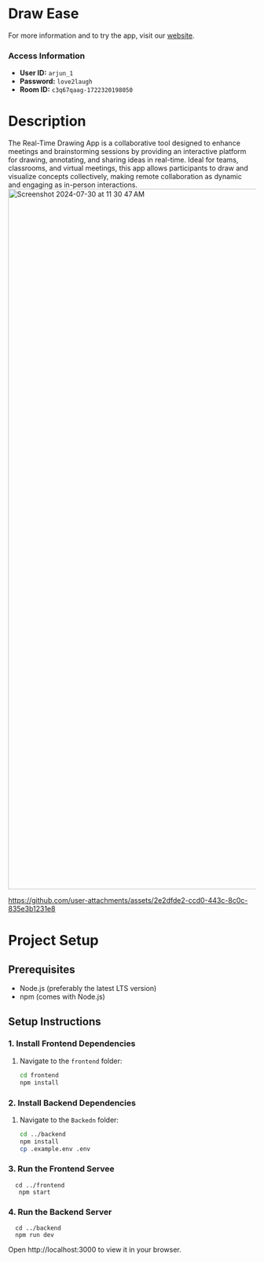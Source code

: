 # Draw Ease   
For more information and to try the app, visit our [website](https://real-time-drawing-git-main-arjuns-projects-8ab9bf63.vercel.app/).

### Access Information

- **User ID:** `arjun_1`
- **Password:** `love2laugh`
- **Room ID:** `c3q67qaag-1722320198050`

# Description                              
The Real-Time Drawing App is a collaborative tool designed to enhance meetings 
and brainstorming sessions by providing an interactive platform for drawing, annotating,
and sharing ideas in real-time. Ideal for teams, classrooms, and virtual meetings, this app allows participants
to draw and visualize concepts collectively, making remote collaboration as dynamic and engaging as in-person 
interactions.<img width="1426" alt="Screenshot 2024-07-30 at 11 30 47 AM" src="https://github.com/user-attachments/assets/fc569992-f432-41a3-b385-7d47165586f6">


https://github.com/user-attachments/assets/2e2dfde2-ccd0-443c-8c0c-835e3b1231e8





# Project Setup
## Prerequisites

- Node.js (preferably the latest LTS version)
- npm (comes with Node.js)

## Setup Instructions

### 1. Install Frontend Dependencies

1. Navigate to the `frontend` folder:
   ```bash
   cd frontend
   npm install

### 2. Install Backend Dependencies
1. Navigate to the `Backedn` folder:
     ```bash
    cd ../backend
    npm install
     cp .example.env .env
### 3. Run the Frontend Servee
      cd ../frontend
       npm start
### 4. Run the Backend Server
      cd ../backend
      npm run dev
Open http://localhost:3000 to view it in your browser.
